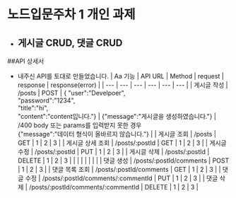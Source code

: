 # 노드입문주차 1 개인 과제
- ## 게시글 CRUD, 댓글 CRUD

##API 상세서
- 내주신 API를 토대로 만들었습니다.
| Aa 기능 | API URL | Method | request | response | response(error) |
| --- | --- | --- | --- | --- | --- |
| 게시글 작성 | /posts | POST | { "user":"Develpoer",<br>"password":"1234",<br>"title":"hi",<br>"content":"content입니다."} | {"message":"게시글을 생성하였습니다."} | /400 body 또는 params를 입력받지 못한 경우<br>{"message":"데이터 형식이 올바르지 않습니다."} |
| 게시글 조회 | /posts | GET | 1 | 2 | 3 |
| 게시글 상세 조회 | /posts/:postId | GET | 1 | 2 | 3 |
| 게시글 수정 | /posts/:postId | PUT | 1 | 2 | 3 |
| 게시글 삭제 | /posts/:postId | DELETE | 1 | 2 | 3 |
|  |  |  |  |  |  |
| 댓글 생성 | /posts/:postId/comments | POST | 1 | 2 | 3 |
| 댓글 목록 조회 | /posts/:postId/comments | GET | 1 | 2 | 3 |
| 댓글 수정 | /posts/:postId/comments/:commentId | PUT | 1 | 2 | 3 |
| 댓글 삭제 | /posts/:postId/comments/:commentId | DELETE | 1 | 2 | 3 |
